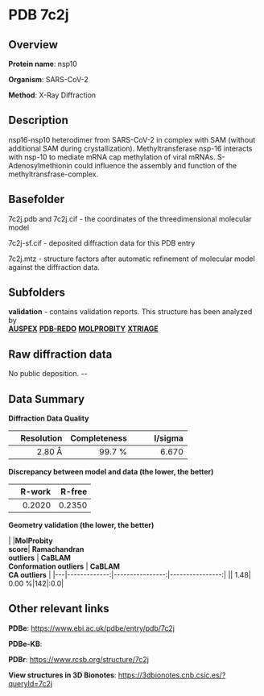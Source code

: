 # PDB 7c2j

## Overview

**Protein name**: nsp10

**Organism**: SARS-CoV-2

**Method**: X-Ray Diffraction

## Description

nsp16-nsp10 heterodimer from SARS-CoV-2 in complex with SAM (without additional SAM during crystallization). Methyltransferase nsp-16 interacts with nsp-10 to mediate mRNA cap methylation of viral mRNAs. S-Adenosylmethionin could influence the assembly and function of the methyltransfrase-complex.

## Basefolder

7c2j.pdb and 7c2j.cif - the coordinates of the threedimensional molecular model

7c2j-sf.cif - deposited diffraction data for this PDB entry

7c2j.mtz - structure factors after automatic refinement of molecular model against the diffraction data.

## Subfolders





**validation** - contains validation reports. This structure has been analyzed by <br>[**AUSPEX**](https://github.com/thorn-lab/coronavirus_structural_task_force/tree/master/pdb/nsp10/SARS-CoV-2/7c2j/validation/auspex) [**PDB-REDO**](https://github.com/thorn-lab/coronavirus_structural_task_force/tree/master/pdb/nsp10/SARS-CoV-2/7c2j/validation/pdb-redo) [**MOLPROBITY**](https://github.com/thorn-lab/coronavirus_structural_task_force/tree/master/pdb/nsp10/SARS-CoV-2/7c2j/validation/molprobity) [**XTRIAGE**](https://github.com/thorn-lab/coronavirus_structural_task_force/blob/master/pdb/nsp10/SARS-CoV-2/7c2j/validation/Xtriage_output.log)   



## Raw diffraction data

No public deposition. --<br> 

## Data Summary
**Diffraction Data Quality**

|   | Resolution | Completeness| I/sigma |
|---|-------------:|----------------:|--------------:|
|   |2.80 Å|99.7  %|<img width=50/>6.670|

**Discrepancy between model and data (the lower, the better)**

|   | **R-work**| **R-free**   
|---|-------------:|----------------:|           
||  0.2020|  0.2350|

**Geometry validation (the lower, the better)**

|   |**MolProbity<br>score**| **Ramachandran<br>outliers** | **CaBLAM<br>Conformation outliers** | **CaBLAM<br>CA outliers** |
|---|-------------:|----------------:|----------------:|
||  1.48|  0.00 %|142|:0.0|

 

 



## Other relevant links 
**PDBe**:  https://www.ebi.ac.uk/pdbe/entry/pdb/7c2j

**PDBe-KB**:  
 
**PDBr**: https://www.rcsb.org/structure/7c2j 

**View structures in 3D Bionotes**: https://3dbionotes.cnb.csic.es/?queryId=7c2j


